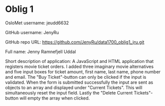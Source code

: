 Oblig 1
=======
OsloMet username: jeudd6632

GitHub username: JenyRu

GitHub repo URL: https://github.com/JenyRu/data1700_oblig1_jru.git

Full name: Jenny Ramnefjell Uddal

Short description of application:
A JavaScript and HTML application that registers movie ticket orders.
I added three imaginary movie alternatives and five input boxes for 
ticket amount, first name, last name, phone number and email. 
The "Buy Ticket"-button can only be clicked if the input is validated. 
When the form is submitted successfully the input are sent as objects 
to an array and displayed under "Current Tickets". This will simultaneously 
reset the input field. Lastly the "Delete Current Tickets"-button will 
empty the array when clicked.